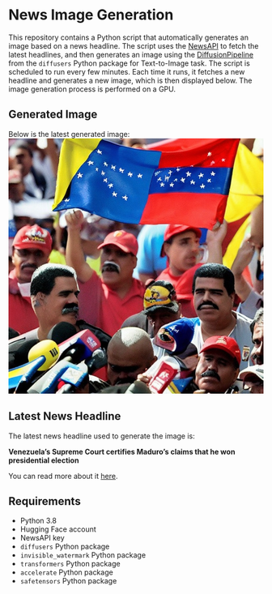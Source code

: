 # News Image Generation
This repository contains a Python script that automatically generates an image based on a news headline. The script uses the [NewsAPI](https://newsapi.org/) to fetch the latest headlines, and then generates an image using the [DiffusionPipeline](https://github.com/huggingface/diffusers) from the `diffusers` Python package for Text-to-Image task.
The script is scheduled to run every few minutes. Each time it runs, it fetches a new headline and generates a new image, which is then displayed below. The image generation process is performed on a GPU.

## Generated Image
Below is the latest generated image:
![Generated Image](image.png)

## Latest News Headline
The latest news headline used to generate the image is:

**Venezuela’s Supreme Court certifies Maduro’s claims that he won presidential election**

You can read more about it [here](https://news.google.com/rss/articles/CBMirgFBVV95cUxNdjBTLUdxTGFtWnpOMUpneDlZUWRJU1U3NTR4ajRmdDdDczk3OHpueEkwRHVIRDk0NFpCclFCODZSaVVIN0t1M3N2NVRHRzZsUnZUMjBEeVRLb05hVXlLSGthVncySk9BZUQ0Q1NTOXUzeUh2aG9zM0J4enFzeUMxQ1ZfbDJ1TGxpeW9Ec0ZiMk9uekJzdDYyTy13YUVrV29KTzJ1ZkJLb0JwZWUxVFE?oc=5).

## Requirements
- Python 3.8
- Hugging Face account
- NewsAPI key
- `diffusers` Python package
- `invisible_watermark` Python package
- `transformers` Python package
- `accelerate` Python package
- `safetensors` Python package
